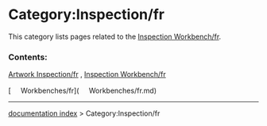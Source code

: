 # Category:Inspection/fr
This category lists pages related to the [Inspection Workbench/fr](Inspection_Workbench/fr.md).

### Contents:

[Artwork Inspection/fr](Artwork_Inspection/fr.md) , [Inspection Workbench/fr](Inspection_Workbench/fr.md)

[<img src="images/Property.png" style="width:16px"> Workbenches/fr](<img src="images/Property.png" style="width:16px"> Workbenches/fr.md)

---
[documentation index](../README.md) > Category:Inspection/fr

